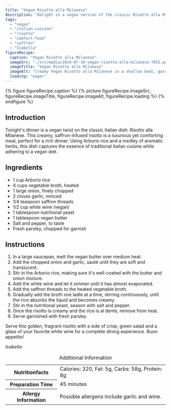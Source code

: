 ```yaml
---
title: "Vegan Risotto alla Milanese"
description: "Delight in a vegan version of the classic Risotto alla Milanese. This creamy saffron-infused dish is perfect for a luxurious yet comforting meal."
tags:
  - "vegan"
  - "italian-cuisine"
  - "risotto"
  - "comfort-food"
  - "saffron"
  - "Isabella"
figureRecipe: 
  caption: "Vegan Risotto alla Milanese"
  imageSrc: "./src/media/2024-07-10-vegan-risotto-alla-milanese-7855.png"
  imageTitle: "Vegan Risotto alla Milanese"
  imageAlt: "Creamy Vegan Risotto alla Milanese in a shallow bowl, garnished with parsley on a dark wooden table, with a salad and white wine, under soft lighting."
  loading: "eager"
---
```


{% figure figureRecipe.caption %}
{% picture figureRecipe.imageSrc, figureRecipe.imageTitle, figureRecipe.imageAlt, figureRecipe.loading %}
{% endfigure %}

## Introduction

Tonight's dinner is a vegan twist on the classic Italian dish: Risotto alla Milanese. This creamy, saffron-infused risotto is a luxurious yet comforting meal, perfect for a rich dinner. Using Arborio rice and a medley of aromatic herbs, this dish captures the essence of traditional Italian cuisine while adhering to a vegan diet.

## Ingredients

- 1 cup Arborio rice
- 4 cups vegetable broth, heated
- 1 large onion, finely chopped
- 2 cloves garlic, minced
- 1/4 teaspoon saffron threads
- 1/2 cup white wine (vegan)
- 1 tablespoon nutritional yeast
- 1 tablespoon vegan butter
- Salt and pepper, to taste
- Fresh parsley, chopped for garnish

## Instructions

1. In a large saucepan, melt the vegan butter over medium heat.
2. Add the chopped onion and garlic, sauté until they are soft and translucent.
3. Stir in the Arborio rice, making sure it's well-coated with the butter and onion mixture.
4. Add the white wine and let it simmer until it has almost evaporated.
5. Add the saffron threads to the heated vegetable broth.
6. Gradually add the broth one ladle at a time, stirring continuously, until the rice absorbs the liquid and becomes creamy.
7. Stir in the nutritional yeast, season with salt and pepper.
8. Once the risotto is creamy and the rice is al dente, remove from heat.
9. Serve garnished with fresh parsley.

Serve this golden, fragrant risotto with a side of crisp, green salad and a glass of your favorite white wine for a complete dining experience. Buon appetito!

*Isabella*

<table><caption class='sr-only'>Additional Information</caption><tr><th>Nutritionfacts</th><td>Calories: 320, Fat: 5g, Carbs: 58g, Protein: 8g&nbsp;</td></tr><tr><th>Preparation Time</th><td>45 minutes&nbsp;</td></tr><tr><th>Allergy Information</th><td>Possible allergens include garlic and wine.&nbsp;</td></tr></table>

